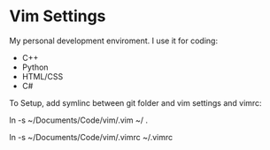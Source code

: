 # Vim Settings
My personal development enviroment.
I use it for coding:
- C++
- Python
- HTML/CSS
- C#


To Setup, add symlinc between git folder and vim settings and vimrc:

ln -s ~/Documents/Code/vim/.vim ~/ .


ln -s ~/Documents/Code/vim/.vimrc ~/.vimrc
